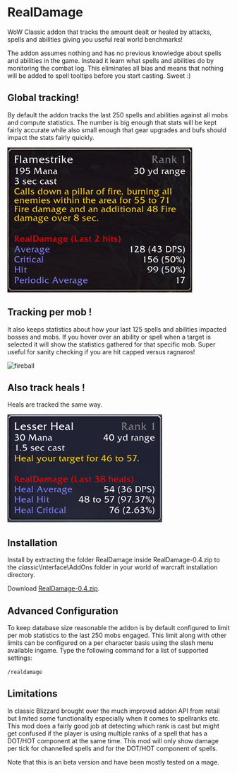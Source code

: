 # RealDamage
WoW Classic addon that tracks the amount dealt or healed by attacks, spells and abilities giving you useful real world benchmarks!

The addon assumes nothing and has no previous knowledge about spells and abilities in the game. Instead it learn what spells and abilities do by monitoring the combat log. This eliminates all bias and means that nothing will be added to spell tooltips before you start casting. Sweet :) 

## Global tracking!
By default the addon tracks the last 250 spells and abilities against all mobs and compute statistics. The number is big enough that stats will be kept fairly accurate while also small enough that gear upgrades and bufs should impact the stats fairly quickly.

![flamestike](flamestrike.png?raw=true "Flamestrike Damage Tracking")

## Tracking per mob !
It also keeps statistics about how your last 125 spells and abilities impacted bosses and mobs. If you hover over an ability or spell when a target is selected it will show the statistics gathered for that specific mob. Super useful for sanity checking if you are hit capped versus ragnaros! 

![fireball](fireball\_target.png?raw=true "Fireball Damage Tracking on target")

## Also track heals !
Heals are tracked the same way.

![heal](heal.png?raw=true "Title")

## Installation
Install by extracting the folder RealDamage inside RealDamage-0.4.zip to the _classic_\Interface\AddOns folder in your world of warcraft installation directory.

Download [RealDamage-0.4.zip](https://github.com/WOFD/RealDamage/releases/download/0.4/RealDamage-0.4.zip).

## Advanced Configuration
To keep database size reasonable the addon is by default configured to limit per mob statistics to the last 250 mobs engaged. This limit along with other limits can be configured on a per character basis using the slash menu available ingame. Type the following command for a list of supported settings:

<code>/realdamage</code>

## Limitations
In classic Blizzard brought over the much improved addon API from retail but limited some functionality especially when it comes to spellranks etc. This mod does a fairly good job at detecting which rank is cast but might get confused if the player is using multiple ranks of a spell that has a DOT/HOT component at the same time. This mod will only show damage per tick for channelled spells and for the DOT/HOT component of spells. 

Note that this is an beta version and have been mostly tested on a mage. 

